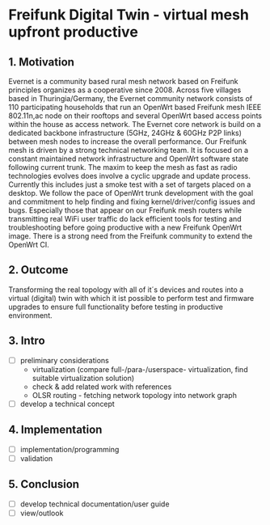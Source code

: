 # Freifunk Digital Twin - virtual mesh upfront productive

## 1. Motivation
Evernet is a community based rural mesh network based on Freifunk principles organizes as a cooperative since 2008. Across five villages based in Thuringia/Germany, the Evernet community network consists of 110 participating households that run an OpenWrt based Freifunk mesh IEEE 802.11n,ac node on their rooftops and several OpenWrt based access points within the house as access network. The Evernet core network is build on a dedicated backbone infrastructure (5GHz, 24GHz & 60GHz P2P links) between mesh nodes to increase the overall performance. Our Freifunk mesh is driven by a strong technical networking team. It is focused on a constant maintained network infrastructure and OpenWrt software state following current trunk. The maxim to keep the mesh as fast as radio technologies evolves does involve a cyclic upgrade and update process. Currently this includes just a smoke test with a set of targets placed on a desktop. We follow the pace of OpenWrt trunk development with the goal and commitment to help finding and fixing kernel/driver/config issues and bugs. Especially those that appear on our Freifunk mesh routers while transmitting real WiFi user traffic do lack efficient tools for testing and troubleshooting before going productive with a new Freifunk OpenWrt image. There is a strong need from the Freifunk community to extend the OpenWrt CI.

## 2. Outcome
Transforming the real topology with all of it´s devices and routes into a virtual (digital) twin with which it ist possible to perform test and firmware upgrades to ensure full functionality before testing in productive environment.


## 3. Intro
- [ ] preliminary considerations
  *  virtualization (compare full-/para-/userspace- virtualization, find suitable virtualization solution)
  *  check & add related work with references
  *  OLSR routing - fetching network topology into network graph
- [ ] develop a technical concept

## 4. Implementation
- [ ] implementation/programming
- [ ] validation

## 5. Conclusion
- [ ] develop technical documentation/user guide
- [ ] view/outlook

<!--
## ToDo List:
- [ ] Check & Add Related Work with References
- [ ] Software Design
- [ ] Programmierung / Umsetzung
- [ ] Installationsanleitung
- [ ] Validierung / Limitierung
- [ ] Zusammenfassung & Ausblick
-->
